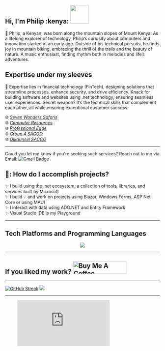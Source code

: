 <h2>Hi, I'm Philip :kenya: <img src="https://media.giphy.com/media/WUlplcMpOCEmTGBtBW/giphy.gif" width="60"> </h2>

<p>
🌱 Philip, a Kenyan, was born along the mountain slopes of Mount Kenya. As a lifelong explorer of technology, Philip’s curiosity about computers and innovation started at an early age. Outside of his technical pursuits, he finds joy in mountain biking, embracing the thrill of the trails and the beauty of nature. A music enthusiast, finding rhythm both in melodies and life’s adventures.
</p>

## Expertise under my sleeves
<p>
🌱 Expertise lies in financial technology (FinTech), designing solutions that streamline processes, enhance security, and drive efficiency. Knack for building software and websites using .net technology, ensuring seamless user experiences. Secret weapon? It’s the technical skills that complement each other, all while ensuring exceptional customer success.
</p>

🌐<em> <a target="_blank" href="https://www.sevenwonderssafaris.co.ke">Seven Wonders Safaris </a> </em> <br/>
🌐<em> <a target="_blank" href="https://www.computeresources.co.ke">Computer Resources</a> </em> <br/>
🌐<em> <a target="_blank" href="https://professionaledge.co.ke/">Professional Edge </a> </em> <br/>
🌐<em> <a target="_blank" href="https://group4sacco.co.ke/">Group 4 SACCO </a> </em> <br/>
🌐<em> <a target="_blank" href="https://olkaunselsacco.org/">Olkaunsel SACCO </a> </em> 

<hr/>

Could you let me know if you're seeking such services? Reach out to me via Email: [![Gmail Badge](https://img.shields.io/badge/-njurunjoroge@gmail.com-c14438?style=flat-square&logo=Gmail&logoColor=white&link=mailto:njurunjoroge@gmail.com)](mailto:njurunjoroge@gmail.com)

## 🚢: How do I accomplish projects?
✨  I build using the .net ecosystem, a collection of tools, libraries, and services built by Microsoft <br/>
✨  I build 💡 and work on projects using Blazor, Windows Forms, ASP Net Core or using MAUI <br/>
✨  I interact with data using ADO.NET and Entity Framework <br/>
✨  Visual Studio IDE is my Playground <br/>

<hr/>

## Tech Platforms and Programming Languages

<p align="center">
  <a href="https://skillicons.dev">
    <img src="https://skillicons.dev/icons?i=github,azure,bootstrap,cs,dotnet,gcp,mysql,postman,visualstudio,windows"/>
  </a>
</p>
 
<hr/>

## If you liked my work? <a href="https://bmc.link/Njoro007" target="_blank"><img src="https://cdn.buymeacoffee.com/buttons/default-orange.png" alt="Buy Me A Coffee" height="41" width="174"></a>

<hr/>

[![GitHub Streak](https://streak-stats.demolab.com?user=Njoro007&theme=earth&border_radius=5)](https://git.io/streak-stats) <img src="https://github-readme-stats.vercel.app/api?username=Njoro007&show_icons=true&theme=dark"/>

<hr/>

<figure><embed src="https://wakatime.com/share/@96d68408-7022-4215-9fad-49e443748d7d/f1efbc82-58c0-4d6d-ac5d-d713400ca9a5.svg"></embed></figure>


